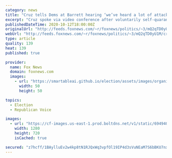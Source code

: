 ```yaml
---
category: news
title: "Cruz tells Dems at Barrett hearing ‘we’ve heard a lot of attacks on Trump,' ‘little about the nominee’"
excerpt: "Cruz spoke via video conference after voluntarily self-quarantining as a precaution."
publishedDateTime: 2020-10-12T18:00:00Z
originalUrl: "http://feeds.foxnews.com/~r/foxnews/politics/~3/mQ2qTD0yU1M/cruz-tells-dems-at-barrett-hearing-weve-heard-attacks-trump-little-about-nominee"
webUrl: "http://feeds.foxnews.com/~r/foxnews/politics/~3/mQ2qTD0yU1M/cruz-tells-dems-at-barrett-hearing-weve-heard-attacks-trump-little-about-nominee"
type: article
quality: 139
heat: 139
published: true

provider:
  name: Fox News
  domain: foxnews.com
  images:
    - url: "https://smartableai.github.io/election/assets/images/organizations/foxnews.com-50x50.jpg"
      width: 50
      height: 50

topics:
  - Election
  - Republican Voice

images:
  - url: "https://cf-images.us-east-1.prod.boltdns.net/v1/static/694940094001/40ada8ce-1ec8-49cb-a3fc-e21ba6c8059f/46ebf39f-d429-47cb-a48c-a75da97d1607/1280x720/match/image.jpg"
    width: 1280
    height: 720
    isCached: true

secured: "z7hcff/1BAylluEv2w4kp8tN1RJQxWq3vpfOl19IP4d3sVuNEaM7S6bBKU7nxSE65EpyWc17JrvoXCwDSt3pLdpdE3MQ4ok8sB8854Yzymoz2M+Q+gILTx7EcqsuwgbPTAXRQ6SJ0VfYN5EMuDahb5s7TpMB2nVgSFa3zdFLYPljBVpz9qe/Rx5fhCAWnG6MQ82Dd5hqBwN0Bs7zmfKLQ4AAA/QShuh+Yw9Ezz8M/WElMbyYSU33L+mizFhgVhe07gjt2cIUXMATO/pAc32ORFtBTpKhzhSZAhlopnaWjTIMVAbC3R4bVK1Cix69UAvPFW9DG1V24BnD6POn2upYSa2JrHTnVbXzt89keT61zI0=;8O/yOkMEXQMVPbmJdLFl4g=="
---
```


